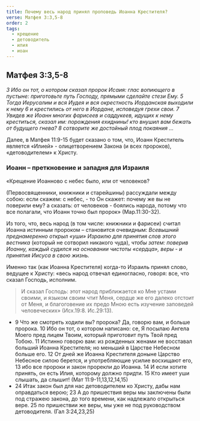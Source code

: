 ```yaml
---
title: Почему весь народ принял проповедь Иоанна Крестителя?
verse: Матфея 3:3,5-8
order: 2
tags:
  - крещение
  - детоводитель
  - илия
  - иоан
---
```


## Матфея 3:3,5-8

*3 Ибо он тот, о котором сказал пророк Исаия: глас вопиющего в пустыне: приготовьте путь Господу, прямыми сделайте стези Ему. 5 Тогда Иерусалим и вся Иудея и вся окрестность Иорданская выходили к нему 6 и крестились от него в Иордане, исповедуя грехи свои. 7 Увидев же Иоанн многих фарисеев и саддукеев, идущих к нему креститься, сказал им: порождения ехиднины! кто внушил вам бежать от будущего гнева? 8 сотворите же достойный плод покаяния …*

Далее, в Матфея 11:9-15 будет сказано о том, что, Иоанн Креститель является «Илией» - олицетворением Закона (и всех пророков), «детоводителем» к Христу. 

### Иоанн – преткновение и западня для Израиля 

«Крещение Иоанново с небес было, или от человеков? 

(Первосвященники, книжники и старейшины) рассуждали между собою: если скажем: с небес, - то Он скажет: почему же вы не поверили ему?  а сказать: от человеков - боялись народа, потому что все полагали, что Иоанн точно был пророк» (Мар.11:30-32).

Из того, что, весь народ (в том числе: книжники и фарисеи) считал Иоанна истинным пророком – становится очевидным:  *Всевышний преднамеренно открыл «уши» Израилю для принятия слов этого вестника* (который не сотворил никакого чуда), *чтобы затем: поверив Иоанну, каждый судился на основании чистоты «сердца»,  веры - и принятия  Иисуса в свою жизнь.*

Именно так (как Иоанна Крестителя) когда-то Израиль принял слово, ведущее к Христу:  «весь народ отвечал единогласно, говоря: все, что сказал Господь, исполним.  

>И сказал Господь: этот народ приближается ко Мне устами своими, и языком своим чтит Меня, сердце же его далеко отстоит от Меня,  и благоговение их предо Мною есть изучение заповедей  человеческих» (Исх.19:8. Ис.29:13). 

- 9 Что же смотреть ходили вы? пророка? Да, говорю вам, и больше пророка. 10 Ибо он тот, о котором написано: се, Я посылаю Ангела Моего пред лицем Твоим, который приготовит путь Твой пред Тобою. 11 Истинно говорю вам: из рожденных женами не восставал больший Иоанна Крестителя; но меньший в Царстве Небесном больше его. 12 От дней же Иоанна Крестителя доныне Царство Небесное силою берется, и употребляющие усилие восхищают его, 13 ибо все пророки и закон прорекли до Иоанна. 14 И если хотите принять, он есть Илия, которому должно придти. 15 Кто имеет уши слышать, да слышит! (Мат 11:9-11,13,12,14,15)
- 24 Итак закон был для нас детоводителем ко Христу, дабы нам оправдаться верою; 23 А до пришествия веры мы заключены были под стражею закона, до того времени, как надлежало открыться вере. 25 по пришествии же веры, мы уже не под руководством детоводителя. (Гал 3:24,23,25)

